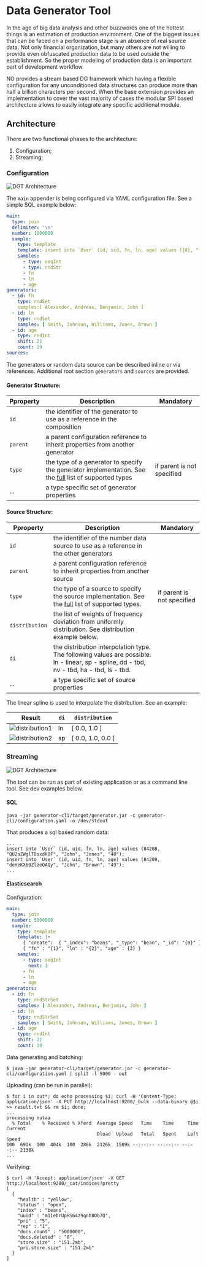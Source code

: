 # Data Generator Tool

In the age of big data analysis and other buzzwords one of the hottest things is an estimation of production environment. One of the biggest issues that can be faced on a performance stage is an absence of real source data. Not only financial organization, but many others are not willing to provide even obfuscated production data to be used outside the establishment. So the proper modeling of production data is an important part of development workflow.

NO provides a stream based DG framework which having a flexible configuration for any unconditioned data structures can produce more than half a billion characters per second. When the base extension provides an implementation to cover the vast majority of cases the modular SPI based architecture allows to easily integrate any specific additional module.

## Architecture

There are two functional phases to the architecture:

1. Configuration;
2. Streaming;

### Configuration

![DGT Architecture](doc/img2.png)

The `main` appender is being configured via YAML configuration file. See a simple SQL example below:

```yaml
main:
  type: join
  delimiter: "\n"
  number: 1000000
  sample:
    type: template
    template: insert into `User` (id, uid, fn, ln, age) values ({0}, "{1}", "{2}", "{3}", "{4}");
    samples:
      - type: seqInt
      - type: rndStr
      - fn
      - ln
      - age
generators:
  - id: fn
    type: rndSet
    samples:[ Alexander, Andreas, Benjamin, John ]
  - id: ln
    type: rndSet
    samples: [ Smith, Johnson, Williams, Jones, Brown ]
  - id: age
    type: rndInt
    shift: 21
    count: 20
sources:
```

The generators or random data source can be described inline or via references. Additional root section `generators` and `sources` are provided.

#### Generator Structure:
Pproperty | Description | Mandatory
--- | --- | ---
`id` | the identifier of the generator to use as a reference in the composition
`parent` | a parent configuration reference to inherit properties from another generator
`type` | the type of a generator to specify the generator implementation. See the [full](doc/generators.md) list of supported types | if parent is not specified
... | a type specific set of generator properties

#### Source Structure:
Pproperty | Description | Mandatory
--- | --- | ---
`id` | the identifier of the number data source to use as a reference in the other generators
`parent` | a parent configuration reference to inherit properties from another source
`type` | the type of a source to specify the source implementation. See the [full](doc/sources.md) list of supported types. | if parent is not specified
`distribution` | the list of weights of frequency deviation from uniformly distribution. See distribution example below.
`di` | the distribution interpolation type. The following values are possible: ln - linear, sp - spline, dd - tbd, nv - tbd,  ha - tbd, ls - tbd.
... | a type specific set of source properties

The linear spline is used to interpolate the distribution. See an example:

Result | `di` | `distribution`
--- | --- | ---
![distribution1](doc/d01.png) | ln | [ 0.0, 1.0 ]
![distribution2](doc/d02.png) | sp | [ 0.0, 1.0, 0.0 ]

### Streaming

![DGT Architecture](doc/img1.png)

The tool can be run as part of existing application or as a command line tool. See dev examples below.

#### SQL
```
java -jar generator-cli/target/generator.jar -c generator-cli/configuration.yaml -o /dev/stdout
```
That produces a sql based random data:
```
...
insert into `User` (id, uid, fn, ln, age) values (84208, "QU2aZWglTOsxdKOF", "John", "Jones", "48");
insert into `User` (id, uid, fn, ln, age) values (84209, "deHeKX60ZlzeQAQy", "John", "Brown", "49");
...
```

#### Elasticsearch

Configuration:
```yaml
main:
  type: join
  number: 5000000
  sample:
    type: template
    template: |+
      { "create":  { "_index": "beans", "_type": "bean", "_id": "{0}" }}
      { "fn" : "{1}", "ln" : "{2}", "age" : {3} }
    samples:
      - type: seqInt
        next: 1
      - fn
      - ln
      - age
generators:
  - id: fn
    type: rndStrSet
    samples: [ Alexander, Andreas, Benjamin, John ]
  - id: ln
    type: rndStrSet
    samples: [ Smith, Johnson, Williams, Jones, Brown ]
  - id: age
    type: rndInt
    shift: 21
    count: 30
```
Data generating and batching:
```
$ java -jar generator-cli/target/generator.jar -c generator-cli/configuration.yaml | split -l 5000 - out
```
Uploading (can be run in parallel):
```
$ for i in out*; do echo processing $i; curl -H 'Content-Type: application/json' -X PUT http://localhost:9200/_bulk --data-binary @$i >> result.txt && rm $i; done;
...
processing outaa
  % Total    % Received % Xferd  Average Speed   Time    Time     Time  Current
                                 Dload  Upload   Total   Spent    Left  Speed
100  691k  100  404k  100  286k  2126k  1509k --:--:-- --:--:-- --:--:-- 2138k
...
```
Verifying:
```
$ curl -H 'Accept: application/json' -X GET http://localhost:9200/_cat/indices?pretty
[
  {
    "health" : "yellow",
    "status" : "open",
    "index" : "beans",
    "uuid" : "m11ebrUpRS64z9qnb8Ob7Q",
    "pri" : "5",
    "rep" : "1",
    "docs.count" : "5000000",
    "docs.deleted" : "0",
    "store.size" : "151.2mb",
    "pri.store.size" : "151.2mb"
  }
]
```

